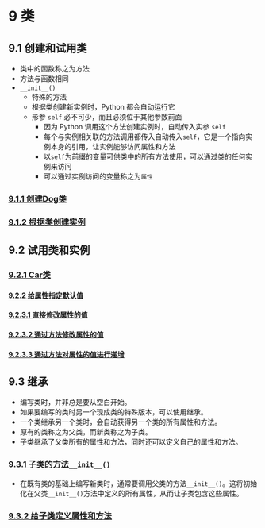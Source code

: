 # 9 类

## 9.1 创建和试用类

- 类中的函数称之为方法
- 方法与函数相同
- `__init__()`
    - 特殊的方法
    - 根据类创建新实例时，Python 都会自动运行它
    - 形参 `self` 必不可少，而且必须位于其他参数前面
        - 因为 Python 调用这个方法创建实例时，自动传入实参 `self`
        - 每个与实例相关联的方法调用都传入自动传入`self`，它是一个指向实例本身的引用，让实例能够访问属性和方法
        - 以`self`为前缀的变量可供类中的所有方法使用，可以通过类的任何实例来访问
        - 可以通过实例访问的变量称之为`属性`

### [9.1.1 创建Dog类](./dog.py)

### [9.1.2 根据类创建实例](./dog_import.py)

## 9.2 试用类和实例

### [9.2.1 Car类](./car_import.py)

#### [9.2.2 给属性指定默认值](./car_default_value_import.py)

#### [9.2.3.1 直接修改属性的值](./car_default_value_import.py)

#### [9.2.3.2 通过方法修改属性的值](./car_default_value_import.py)

#### [9.2.3.3 通过方法对属性的值进行递增](./car_default_value_import.py)

## 9.3 继承

- 编写类时，并非总是要从空白开始。
- 如果要编写的类时另一个现成类的特殊版本，可以使用继承。
- 一个类继承另一个类时，会自动获得另一个类的所有属性和方法。
- 原有的类称之为父类，而新类称之为子类。
- 子类继承了父类所有的属性和方法，同时还可以定义自己的属性和方法。

### [9.3.1 子类的方法`__init__()`](./electric_car.py)

- 在既有类的基础上编写新类时，通常要调用父类的方法`__init__()`。这将初始化在父类`__init__()`方法中定义的所有属性，从而让子类包含这些属性。

### [9.3.2 给子类定义属性和方法](./electric_car_attribute.py)
